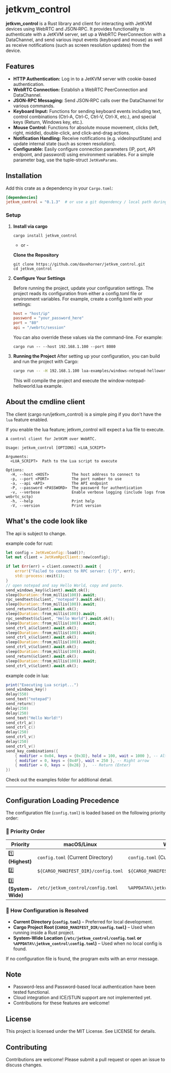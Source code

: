 # jetkvm_control

**jetkvm_control** is a Rust library and client for interacting with JetKVM devices using WebRTC and JSON‑RPC. It provides functionality to authenticate with a JetKVM server, set up a WebRTC PeerConnection with a DataChannel, and send various input events (keyboard and mouse) as well as receive notifications (such as screen resolution updates) from the device.

## Features

- **HTTP Authentication:** Log in to a JetKVM server with cookie-based authentication.
- **WebRTC Connection:** Establish a WebRTC PeerConnection and DataChannel.
- **JSON‑RPC Messaging:** Send JSON‑RPC calls over the DataChannel for various commands.
- **Keyboard Input:** Functions for sending keyboard events including text, control combinations (Ctrl-A, Ctrl-C, Ctrl-V, Ctrl-X, etc.), and special keys (Return, Windows key, etc.).
- **Mouse Control:** Functions for absolute mouse movement, clicks (left, right, middle), double-click, and click-and-drag actions.
- **Notification Handling:** Receive notifications (e.g. videoInputState) and update internal state (such as screen resolution).
- **Configurable:** Easily configure connection parameters (IP, port, API endpoint, and password) using environment variables. For a simple parameter bag, use the tuple-struct `JetKvmParams`.

## Installation

Add this crate as a dependency in your `Cargo.toml`:

```toml
[dependencies]
jetkvm_control = "0.1.3"  # or use a git dependency / local path during development
```

### Setup

1. **Install via cargo**
   ```
   cargo install jetkvm_control
   ```

   - or - 

   **Clone the Repository**
      ```
      git clone https://github.com/davehorner/jetkvm_control.git
      cd jetkvm_control
      ```

3. **Configure Your Settings**

    Before running the project, update your configuration settings. The project reads its configuration from either a config.toml file or environment variables. For example, create a config.toml with your settings:
      ```toml
      host = "host/ip"
      password = "your_password_here"
      port = "80"
      api = "/webrtc/session"
      ```

    You can also override these values via the command-line. For example:
    ```
    cargo run -- --host 192.168.1.100 --port 8080
    ```

4. **Running the Project**
    After setting up your configuration, you can build and run the project with Cargo:
     ```bash
     cargo run -- -H 192.168.1.100 lua-examples/windows-notepad-helloworld.lua
     ```

    This will compile the project and execute the window-notepad-helloworld.lua example.
  
## About the cmdline client

The client (cargo run/jetkvm_control) is a simple ping if you don't have the `lua` feature enabled.

If you enable the lua feature; jetkvm_control will expect a lua file to execute.

```
A control client for JetKVM over WebRTC.

Usage: jetkvm_control [OPTIONS] <LUA_SCRIPT>

Arguments:
  <LUA_SCRIPT>  Path to the Lua script to execute

Options:
  -H, --host <HOST>          The host address to connect to
  -p, --port <PORT>          The port number to use
  -a, --api <API>            The API endpoint
  -P, --password <PASSWORD>  The password for authentication
  -v, --verbose              Enable verbose logging (include logs from webrtc_sctp)
  -h, --help                 Print help
  -V, --version              Print version
```

## What's the code look like

The api is subject to change.

example code for rust:
```rust
let config = JetKvmConfig::load()?;
let mut client = JetKvmRpcClient::new(config);

if let Err(err) = client.connect().await {
    error!("Failed to connect to RPC server: {:?}", err);
    std::process::exit(1);
}
// open notepad and say Hello World, copy and paste.
send_windows_key(&client).await.ok();
sleep(Duration::from_millis(100)).await;
rpc_sendtext(&client, "notepad").await.ok();
sleep(Duration::from_millis(100)).await;
send_return(&client).await.ok();
sleep(Duration::from_millis(100)).await;
rpc_sendtext(&client, "Hello World").await.ok();
sleep(Duration::from_millis(100)).await;
send_ctrl_a(&client).await.ok();
sleep(Duration::from_millis(100)).await;
send_ctrl_x(&client).await.ok();
sleep(Duration::from_millis(100)).await;
send_ctrl_v(&client).await.ok();
sleep(Duration::from_millis(100)).await;
send_return(&client).await.ok();
sleep(Duration::from_millis(100)).await;
send_ctrl_v(&client).await.ok();
```

example code in lua:
```lua
print("Executing Lua script...")
send_windows_key()
delay(550)
send_text("notepad")
send_return()
delay(250)
delay(250)
send_text("Hello World!")
send_ctrl_a()
send_ctrl_c()
delay(250)
send_ctrl_v()
delay(250)
send_ctrl_v()
send_key_combinations({
    { modifier = 0x04, keys = {0x3D}, hold = 100, wait = 1000 }, -- Alt+F4
    { modifier = 0, keys = {0x4F}, wait = 250 }, -- Right arrow
    { modifier = 0, keys = {0x28} },  -- Return (Enter)
})
```

Check out the examples folder for additional detail.

---

## **Configuration Loading Precedence**
The configuration file (`config.toml`) is loaded based on the following priority order:

### **📌 Priority Order**
| Priority | macOS/Linux                  | Windows                                  |
|----------|------------------------------|------------------------------------------|
| 1️⃣ **(Highest)** | `config.toml` (Current Directory) | `config.toml` (Current Directory) |
| 2️⃣ | `${CARGO_MANIFEST_DIR}/config.toml` | `${CARGO_MANIFEST_DIR}/config.toml` |
| 3️⃣ **(System-Wide)** | `/etc/jetkvm_control/config.toml` | `%APPDATA%\jetkvm_control\config.toml` |

### **📍 How Configuration is Resolved**
- **Current Directory (`config.toml`)** – Preferred for local development.
- **Cargo Project Root (`CARGO_MANIFEST_DIR/config.toml`)** – Used when running inside a Rust project.
- **System-Wide Location (`/etc/jetkvm_control/config.toml` or `%APPDATA%\jetkvm_control\config.toml`)** – Used when no local config is found.

If no configuration file is found, the program exits with an error message.

## Note
  - Password-less and Password-based local authentication have been tested functional.
  - Cloud integration and ICE/STUN support are not implemented yet.
  - Contributions for these features are welcome!

## License
This project is licensed under the MIT License. See LICENSE for details.

## Contributing
Contributions are welcome! Please submit a pull request or open an issue to discuss changes.

